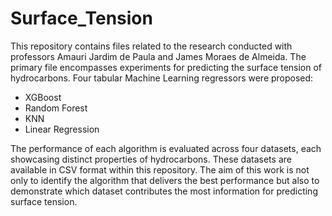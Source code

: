 # Surface_Tension


This repository contains files related to the research conducted with professors Amauri Jardim de Paula and James Moraes de Almeida. The primary file encompasses experiments for predicting the surface tension of hydrocarbons. Four tabular Machine Learning regressors were proposed:

- XGBoost
- Random Forest
- KNN
- Linear Regression
  
The performance of each algorithm is evaluated across four datasets, each showcasing distinct properties of hydrocarbons. These datasets are available in CSV format within this repository. The aim of this work is not only to identify the algorithm that delivers the best performance but also to demonstrate which dataset contributes the most information for predicting surface tension.

